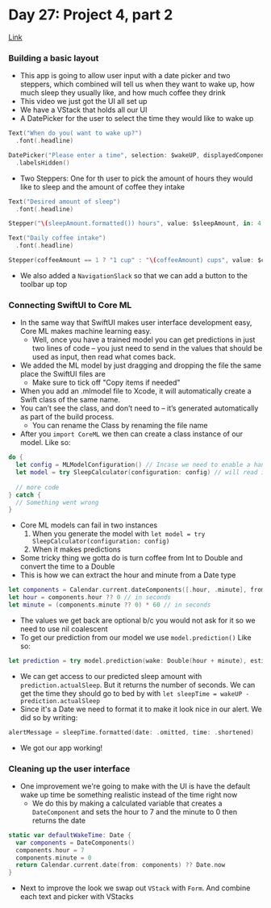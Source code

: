 # Day 27: Project 4, part 2
[Link](https://www.hackingwithswift.com/100/swiftui/27)

### Building a basic layout
* This app is going to allow user input with a date picker and two steppers, which combined will tell us when they want to wake up, how much sleep they usually like, and how much coffee they drink
* This video we just got the UI all set up
* We have a VStack that holds all our UI
* A DatePicker for the user to select the time they would like to wake up
``` swift
Text("When do you( want to wake up?")
  .font(.headline)

DatePicker("Please enter a time", selection: $wakeUP, displayedComponents: .hourAndMinute)
  .labelsHidden()
```
* Two Steppers: One for th user to pick the amount of hours they would like to sleep and the amount of coffee they intake
``` swift
Text("Desired amount of sleep")
  .font(.headline)

Stepper("\(sleepAmount.formatted()) hours", value: $sleepAmount, in: 4...12, step: 0.25)

Text("Daily coffee intake")
  .font(.headline)

Stepper(coffeeAmount == 1 ? "1 cup" : "\(coffeeAmount) cups", value: $coffeeAmount, in: 1...20)
```
* We also added a `NavigationSlack` so that we can add a button to the toolbar up top

### Connecting SwiftUI to Core ML
* In the same way that SwiftUI makes user interface development easy, Core ML makes machine learning easy.
  * Well, once you have a trained model you can get predictions in just two lines of code – you just need to send in the values that should be used as input, then read what comes back.
* We added the ML model by just dragging and dropping the file the same place the SwiftUI files are 
  * Make sure to tick off "Copy items if needed"
* When you add an .mlmodel file to Xcode, it will automatically create a Swift class of the same name.
* You can’t see the class, and don’t need to – it’s generated automatically as part of the build process.
  * You can rename the Class by renaming the file name
* After you `import CoreML` we then can create a class instance of our model. Like so:
``` swift
do {
  let config = MLModelConfiguration() // Incase we need to enable a handful of options (Don't worry too much)
  let model = try SleepCalculator(configuration: config) // will read in all the data and output result
  
  // more code
} catch {
  // Something went wrong
}
```
* Core ML models can fail in two instances
  1. When you generate the model with `let model = try SleepCalculator(configuration: config)`
  2. When it makes predictions
* Some tricky thing we gotta do is turn coffee from Int to Double and convert the time to a Double
* This is how we can extract the hour and minute from a Date type
``` swift
let components = Calendar.current.dateComponents([.hour, .minute], from: wakeUP)
let hour = components.hour ?? 0 // in seconds
let minute = (components.minute ?? 0) * 60 // in seconds
```
* The values we get back are optional b/c you would not ask for it so we need to use nil coalescent
* To get our prediction from our model we use `model.prediction()` Like so:
``` swift
let prediction = try model.prediction(wake: Double(hour + minute), estimatedSleep: sleepAmount, coffee: Double(coffeeAmount))
```
* We can get access to our predicted sleep amount with `prediction.actualSleep`. But it returns the number of seconds. We can get the time they should go to bed by with `let sleepTime = wakeUP - prediction.actualSleep`
* Since it's a Date we need to format it to make it look nice in our alert. We did so by writing:
``` swift
alertMessage = sleepTime.formatted(date: .omitted, time: .shortened)
```
* We got our app working!

### Cleaning up the user interface
* One improvement we're going to make with the UI is have the default wake up time be something realistic instead of the time right now
  * We do this by making a calculated variable that creates a `DateComponent` and sets the hour to 7 and the minute to 0 then returns the date
``` swift
static var defaultWakeTime: Date {
  var components = DateComponents()
  components.hour = 7
  components.minute = 0
  return Calendar.current.date(from: components) ?? Date.now
}
```
* Next to improve the look we swap out `VStack` with `Form`. And combine each text and picker with VStacks
